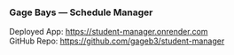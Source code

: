 ### Gage Bays — Schedule Manager

Deployed App: https://student-manager.onrender.com  
GitHub Repo: https://github.com/gageb3/student-manager

